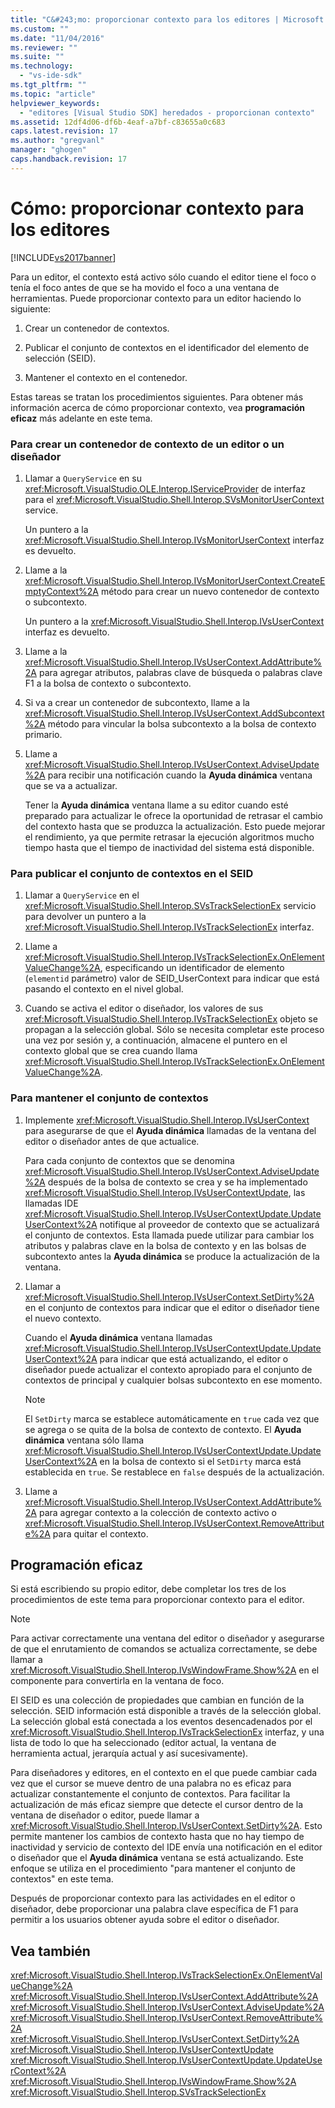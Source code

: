 ```yaml
---
title: "C&#243;mo: proporcionar contexto para los editores | Microsoft Docs"
ms.custom: ""
ms.date: "11/04/2016"
ms.reviewer: ""
ms.suite: ""
ms.technology: 
  - "vs-ide-sdk"
ms.tgt_pltfrm: ""
ms.topic: "article"
helpviewer_keywords: 
  - "editores [Visual Studio SDK] heredados - proporcionan contexto"
ms.assetid: 12df4d06-df6b-4eaf-a7bf-c83655a0c683
caps.latest.revision: 17
ms.author: "gregvanl"
manager: "ghogen"
caps.handback.revision: 17
---
```

# C&#243;mo: proporcionar contexto para los editores
[!INCLUDE[vs2017banner](../code-quality/includes/vs2017banner.md)]

Para un editor, el contexto está activo sólo cuando el editor tiene el foco o tenía el foco antes de que se ha movido el foco a una ventana de herramientas. Puede proporcionar contexto para un editor haciendo lo siguiente:  
  
1.  Crear un contenedor de contextos.  
  
2.  Publicar el conjunto de contextos en el identificador del elemento de selección \(SEID\).  
  
3.  Mantener el contexto en el contenedor.  
  
 Estas tareas se tratan los procedimientos siguientes. Para obtener más información acerca de cómo proporcionar contexto, vea **programación eficaz** más adelante en este tema.  
  
### Para crear un contenedor de contexto de un editor o un diseñador  
  
1.  Llamar a `QueryService` en su <xref:Microsoft.VisualStudio.OLE.Interop.IServiceProvider> de interfaz para el <xref:Microsoft.VisualStudio.Shell.Interop.SVsMonitorUserContext> service.  
  
     Un puntero a la <xref:Microsoft.VisualStudio.Shell.Interop.IVsMonitorUserContext> interfaz es devuelto.  
  
2.  Llame a la <xref:Microsoft.VisualStudio.Shell.Interop.IVsMonitorUserContext.CreateEmptyContext%2A> método para crear un nuevo contenedor de contexto o subcontexto.  
  
     Un puntero a la <xref:Microsoft.VisualStudio.Shell.Interop.IVsUserContext> interfaz es devuelto.  
  
3.  Llame a la <xref:Microsoft.VisualStudio.Shell.Interop.IVsUserContext.AddAttribute%2A> para agregar atributos, palabras clave de búsqueda o palabras clave F1 a la bolsa de contexto o subcontexto.  
  
4.  Si va a crear un contenedor de subcontexto, llame a la <xref:Microsoft.VisualStudio.Shell.Interop.IVsUserContext.AddSubcontext%2A> método para vincular la bolsa subcontexto a la bolsa de contexto primario.  
  
5.  Llame a <xref:Microsoft.VisualStudio.Shell.Interop.IVsUserContext.AdviseUpdate%2A> para recibir una notificación cuando la **Ayuda dinámica** ventana que se va a actualizar.  
  
     Tener la **Ayuda dinámica** ventana llame a su editor cuando esté preparado para actualizar le ofrece la oportunidad de retrasar el cambio del contexto hasta que se produzca la actualización. Esto puede mejorar el rendimiento, ya que permite retrasar la ejecución algoritmos mucho tiempo hasta que el tiempo de inactividad del sistema está disponible.  
  
### Para publicar el conjunto de contextos en el SEID  
  
1.  Llamar a `QueryService` en el <xref:Microsoft.VisualStudio.Shell.Interop.SVsTrackSelectionEx> servicio para devolver un puntero a la <xref:Microsoft.VisualStudio.Shell.Interop.IVsTrackSelectionEx> interfaz.  
  
2.  Llame a <xref:Microsoft.VisualStudio.Shell.Interop.IVsTrackSelectionEx.OnElementValueChange%2A>, especificando un identificador de elemento \(`elementid` parámetro\) valor de SEID\_UserContext para indicar que está pasando el contexto en el nivel global.  
  
3.  Cuando se activa el editor o diseñador, los valores de sus <xref:Microsoft.VisualStudio.Shell.Interop.IVsTrackSelectionEx> objeto se propagan a la selección global. Sólo se necesita completar este proceso una vez por sesión y, a continuación, almacene el puntero en el contexto global que se crea cuando llama <xref:Microsoft.VisualStudio.Shell.Interop.IVsTrackSelectionEx.OnElementValueChange%2A>.  
  
### Para mantener el conjunto de contextos  
  
1.  Implemente <xref:Microsoft.VisualStudio.Shell.Interop.IVsUserContext> para asegurarse de que el **Ayuda dinámica** llamadas de la ventana del editor o diseñador antes de que actualice.  
  
     Para cada conjunto de contextos que se denomina <xref:Microsoft.VisualStudio.Shell.Interop.IVsUserContext.AdviseUpdate%2A> después de la bolsa de contexto se crea y se ha implementado <xref:Microsoft.VisualStudio.Shell.Interop.IVsUserContextUpdate>, las llamadas IDE <xref:Microsoft.VisualStudio.Shell.Interop.IVsUserContextUpdate.UpdateUserContext%2A> notifique al proveedor de contexto que se actualizará el conjunto de contextos. Esta llamada puede utilizar para cambiar los atributos y palabras clave en la bolsa de contexto y en las bolsas de subcontexto antes la **Ayuda dinámica** se produce la actualización de la ventana.  
  
2.  Llamar a <xref:Microsoft.VisualStudio.Shell.Interop.IVsUserContext.SetDirty%2A> en el conjunto de contextos para indicar que el editor o diseñador tiene el nuevo contexto.  
  
     Cuando el **Ayuda dinámica** ventana llamadas <xref:Microsoft.VisualStudio.Shell.Interop.IVsUserContextUpdate.UpdateUserContext%2A> para indicar que está actualizando, el editor o diseñador puede actualizar el contexto apropiado para el conjunto de contextos de principal y cualquier bolsas subcontexto en ese momento.  
  
    > [!NOTE]
    >  El `SetDirty` marca se establece automáticamente en `true` cada vez que se agrega o se quita de la bolsa de contexto de contexto. El **Ayuda dinámica** ventana sólo llama <xref:Microsoft.VisualStudio.Shell.Interop.IVsUserContextUpdate.UpdateUserContext%2A> en la bolsa de contexto si el `SetDirty` marca está establecida en `true`. Se restablece en `false` después de la actualización.  
  
3.  Llame a <xref:Microsoft.VisualStudio.Shell.Interop.IVsUserContext.AddAttribute%2A> para agregar contexto a la colección de contexto activo o <xref:Microsoft.VisualStudio.Shell.Interop.IVsUserContext.RemoveAttribute%2A> para quitar el contexto.  
  
## Programación eficaz  
 Si está escribiendo su propio editor, debe completar los tres de los procedimientos de este tema para proporcionar contexto para el editor.  
  
> [!NOTE]
>  Para activar correctamente una ventana del editor o diseñador y asegurarse de que el enrutamiento de comandos se actualiza correctamente, se debe llamar a <xref:Microsoft.VisualStudio.Shell.Interop.IVsWindowFrame.Show%2A> en el componente para convertirla en la ventana de foco.  
  
 El SEID es una colección de propiedades que cambian en función de la selección. SEID información está disponible a través de la selección global. La selección global está conectada a los eventos desencadenados por el <xref:Microsoft.VisualStudio.Shell.Interop.IVsTrackSelectionEx> interfaz, y una lista de todo lo que ha seleccionado \(editor actual, la ventana de herramienta actual, jerarquía actual y así sucesivamente\).  
  
 Para diseñadores y editores, en el contexto en el que puede cambiar cada vez que el cursor se mueve dentro de una palabra no es eficaz para actualizar constantemente el conjunto de contextos. Para facilitar la actualización de más eficaz siempre que detecte el cursor dentro de la ventana de diseñador o editor, puede llamar a <xref:Microsoft.VisualStudio.Shell.Interop.IVsUserContext.SetDirty%2A>. Esto permite mantener los cambios de contexto hasta que no hay tiempo de inactividad y servicio de contexto del IDE envía una notificación en el editor o diseñador que el **Ayuda dinámica** ventana se está actualizando. Este enfoque se utiliza en el procedimiento "para mantener el conjunto de contextos" en este tema.  
  
 Después de proporcionar contexto para las actividades en el editor o diseñador, debe proporcionar una palabra clave específica de F1 para permitir a los usuarios obtener ayuda sobre el editor o diseñador.  
  
## Vea también  
 <xref:Microsoft.VisualStudio.Shell.Interop.IVsTrackSelectionEx.OnElementValueChange%2A>   
 <xref:Microsoft.VisualStudio.Shell.Interop.IVsUserContext.AddAttribute%2A>   
 <xref:Microsoft.VisualStudio.Shell.Interop.IVsUserContext.AdviseUpdate%2A>   
 <xref:Microsoft.VisualStudio.Shell.Interop.IVsUserContext.RemoveAttribute%2A>   
 <xref:Microsoft.VisualStudio.Shell.Interop.IVsUserContext.SetDirty%2A>   
 <xref:Microsoft.VisualStudio.Shell.Interop.IVsUserContextUpdate>   
 <xref:Microsoft.VisualStudio.Shell.Interop.IVsUserContextUpdate.UpdateUserContext%2A>   
 <xref:Microsoft.VisualStudio.Shell.Interop.IVsWindowFrame.Show%2A>   
 <xref:Microsoft.VisualStudio.Shell.Interop.SVsTrackSelectionEx>